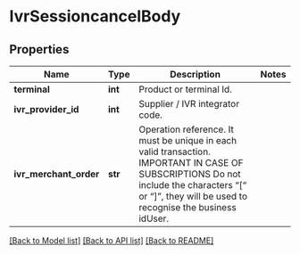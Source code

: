 # IvrSessioncancelBody

## Properties
Name | Type | Description | Notes
------------ | ------------- | ------------- | -------------
**terminal** | **int** | Product or terminal Id. | 
**ivr_provider_id** | **int** | Supplier / IVR integrator code. | 
**ivr_merchant_order** | **str** | Operation reference. It must be unique in each valid transaction. IMPORTANT IN CASE OF SUBSCRIPTIONS Do not include the characters “[“ or “]”, they will be used to recognise the business idUser. | 

[[Back to Model list]](../README.md#documentation-for-models) [[Back to API list]](../README.md#documentation-for-api-endpoints) [[Back to README]](../README.md)

